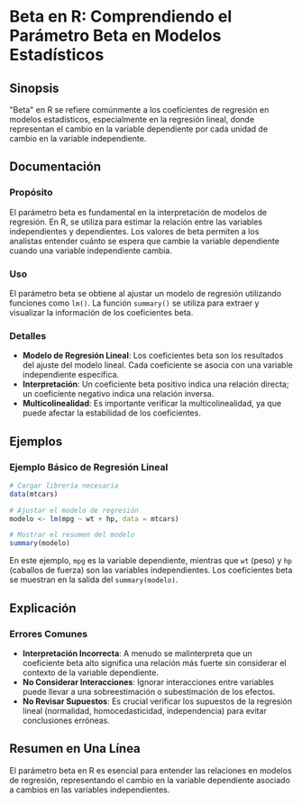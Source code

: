 <!--
Meta Description: # Beta en R: Comprendiendo el Parámetro Beta en Modelos Estadísticos ## Sinopsis "Beta" en R se refiere comúnmente a los coeficientes de regresión en ...
Meta Keywords: beta, los, regresión, variable, modelo
-->

# Beta en R: Comprendiendo el Parámetro Beta en Modelos Estadísticos

## Sinopsis
"Beta" en R se refiere comúnmente a los coeficientes de regresión en modelos estadísticos, especialmente en la regresión lineal, donde representan el cambio en la variable dependiente por cada unidad de cambio en la variable independiente.

## Documentación
### Propósito
El parámetro beta es fundamental en la interpretación de modelos de regresión. En R, se utiliza para estimar la relación entre las variables independientes y dependientes. Los valores de beta permiten a los analistas entender cuánto se espera que cambie la variable dependiente cuando una variable independiente cambia.

### Uso
El parámetro beta se obtiene al ajustar un modelo de regresión utilizando funciones como `lm()`. La función `summary()` se utiliza para extraer y visualizar la información de los coeficientes beta.

### Detalles
- **Modelo de Regresión Lineal**: Los coeficientes beta son los resultados del ajuste del modelo lineal. Cada coeficiente se asocia con una variable independiente específica.
- **Interpretación**: Un coeficiente beta positivo indica una relación directa; un coeficiente negativo indica una relación inversa. 
- **Multicolinealidad**: Es importante verificar la multicolinealidad, ya que puede afectar la estabilidad de los coeficientes.

## Ejemplos
### Ejemplo Básico de Regresión Lineal
```R
# Cargar librería necesaria
data(mtcars)

# Ajustar el modelo de regresión
modelo <- lm(mpg ~ wt + hp, data = mtcars)

# Mostrar el resumen del modelo
summary(modelo)
```
En este ejemplo, `mpg` es la variable dependiente, mientras que `wt` (peso) y `hp` (caballos de fuerza) son las variables independientes. Los coeficientes beta se muestran en la salida del `summary(modelo)`.

## Explicación
### Errores Comunes
- **Interpretación Incorrecta**: A menudo se malinterpreta que un coeficiente beta alto significa una relación más fuerte sin considerar el contexto de la variable dependiente.
- **No Considerar Interacciones**: Ignorar interacciones entre variables puede llevar a una sobreestimación o subestimación de los efectos.
- **No Revisar Supuestos**: Es crucial verificar los supuestos de la regresión lineal (normalidad, homocedasticidad, independencia) para evitar conclusiones erróneas.

## Resumen en Una Línea
El parámetro beta en R es esencial para entender las relaciones en modelos de regresión, representando el cambio en la variable dependiente asociado a cambios en las variables independientes.
